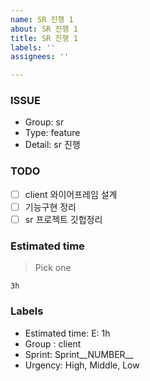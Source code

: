 ```yaml
---
name: SR 진행 1
about: SR 진행 1
title: SR 진행 1
labels: ''
assignees: ''

---
```


### ISSUE
- Group:  sr
- Type: feature
- Detail: sr 진행

### TODO
- [ ] client 와이어프레임 설계
- [ ] 기능구현 정리 
- [ ] sr 프로젝트 깃헙정리 

### Estimated time
> Pick one


`3h`

### Labels
- Estimated time: E: 1h
- Group : client
- Sprint: Sprint__NUMBER__
- Urgency: High, Middle, Low
